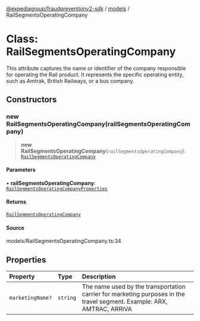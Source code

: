 [@expediagroup/fraudpreventionv2-sdk](../../index.md) / [models](../index.md) / RailSegmentsOperatingCompany

# Class: RailSegmentsOperatingCompany

This attribute captures the name or identifier of the company responsible for operating the Rail product. It represents the specific operating entity, such as Amtrak, British Railways, or a bus company.

## Constructors

### new RailSegmentsOperatingCompany(railSegmentsOperatingCompany)

> **new RailSegmentsOperatingCompany**(`railSegmentsOperatingCompany`): [`RailSegmentsOperatingCompany`](RailSegmentsOperatingCompany.md)

#### Parameters

• **railSegmentsOperatingCompany**: [`RailSegmentsOperatingCompanyProperties`](../interfaces/RailSegmentsOperatingCompanyProperties.md)

#### Returns

[`RailSegmentsOperatingCompany`](RailSegmentsOperatingCompany.md)

#### Source

models/RailSegmentsOperatingCompany.ts:34

## Properties

| Property | Type | Description |
| :------ | :------ | :------ |
| `marketingName?` | `string` | The name used by the transportation carrier for marketing purposes in the travel segment. Example: ARX, AMTRAC, ARRIVA |
